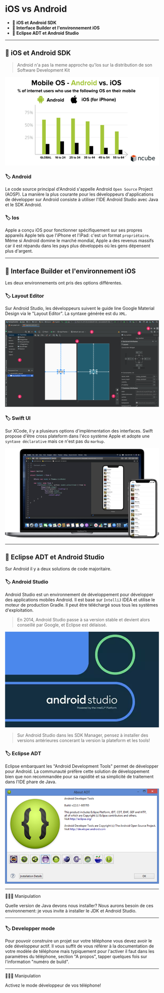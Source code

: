 # iOS vs Android

*  🔖 **iOS et Android SDK**
*  🔖 **Interface Builder et l'environnement iOS**
*  🔖 **Eclipse ADT et Android Studio**

___

## 📑 iOS et Android SDK

> Android n'a pas la meme approche qu'Ios sur la distribution de son Software Development Kit

![image](https://raw.githubusercontent.com/seeren-training/Solutions-Mobile/master/wiki/resources/android-vs-ios.png)

### 🏷️ **Android**

Le code source principal d'Android s'appelle Android `Open Source` Project (AOSP). La manière la plus courante pour les développeurs d'applications de développer sur Android consiste à utiliser l'IDE Android Studio avec Java et le SDK Android.

### 🏷️ **Ios**

Apple a conçu iOS pour fonctionner spécifiquement sur ses propres appareils Apple tels que l'iPhone et l'iPad: c'est un format `propriétaire`. Même si Android domine le marché mondial, Apple a des revenus massifs car il est répandu dans les pays plus développés où les gens dépensent plus d'argent.

___

## 📑 Interface Builder et l'environnement iOS

Les deux environnements ont pris des options différentes.

### 🏷️ **Layout Editor**

Sur Android Studio, les développeurs suivent le guide line Google Material Design via le "Layout Editor". La syntaxe générée est du `XML`.

![image](https://raw.githubusercontent.com/seeren-training/Solutions-Mobile/master/wiki/resources/layout-editor.png)

### 🏷️ **Swift UI**

Sur XCode, il y a plusieurs options d'implémentation des interfaces. Swift propose d'être cross plateform dans l'éco système Apple et adopte une `syntaxe déclarative` mais ce n'est pas du `markup`.

![image](https://raw.githubusercontent.com/seeren-training/Solutions-Mobile/master/wiki/resources/swift.png)

___

## 📑 Eclipse ADT et Android Studio

Sur Android il y a deux solutions de code majoritaire.

### 🏷️ **Android Studio**

Android Studio est un environnement de développement pour développer des applications mobiles Android. Il est basé sur `IntelliJ` IDEA et utilise le moteur de production Gradle. Il peut être téléchargé sous tous les systèmes d'exploitation.

> En 2014, Android Studio passe à sa version stable et devient alors conseillé par Google, et Eclipse est délaissé.

![image](https://raw.githubusercontent.com/seeren-training/Solutions-Mobile/master/wiki/resources/android-studio.jpg)

> Sur Android Studio dans les SDK Manager, pensez à installer des versions antérieures concerant la version la plateform et les tools!


### 🏷️ **Eclipse ADT**

Eclipse embarquant les "Android Development Tools" permet de développer pour Android. La communauté préfère cette solution de développement bien que non recommandée pour sa rapidité et sa simplicité de traitement dans l'IDE phare de Java.

![image](https://raw.githubusercontent.com/seeren-training/Solutions-Mobile/master/wiki/resources/adt.png)

___


👨🏻‍💻 Manipulation

Quelle version de Java devons nous installer? Nous aurons besoin de ces environnement: je vous invite à installer le JDK et Android Studio. 

___

### 🏷️ **Developper mode**

Pour pouvoir construire un projet sur votre téléphone vous devez avoir le ode développeur actif. Il vous suffit de vous référer à la documentation de votre modèle de téléphone mais typiquement pour l'activer il faut dans les paramètres du téléphone, section "A propos", tapper quelques fois sur l'information "numéro de build".

___

👨🏻‍💻 Manipulation

Activez le mode développeur de vos téléphone!